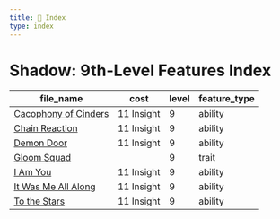 ```yaml
---
title: 📑 Index
type: index
---
```


# Shadow: 9th-Level Features Index

| file_name                                             | cost       | level | feature_type |
| ----------------------------------------------------- | ---------- | ----- | ------------ |
| [Cacophony of Cinders](../Cacophony%20of%20Cinders)   | 11 Insight | 9     | ability      |
| [Chain Reaction](../Chain%20Reaction)                 | 11 Insight | 9     | ability      |
| [Demon Door](../Demon%20Door)                         | 11 Insight | 9     | ability      |
| [Gloom Squad](../Gloom%20Squad)                       |            | 9     | trait        |
| [I Am You](../I%20Am%20You)                           | 11 Insight | 9     | ability      |
| [It Was Me All Along](../It%20Was%20Me%20All%20Along) | 11 Insight | 9     | ability      |
| [To the Stars](../To%20the%20Stars)                   | 11 Insight | 9     | ability      |

